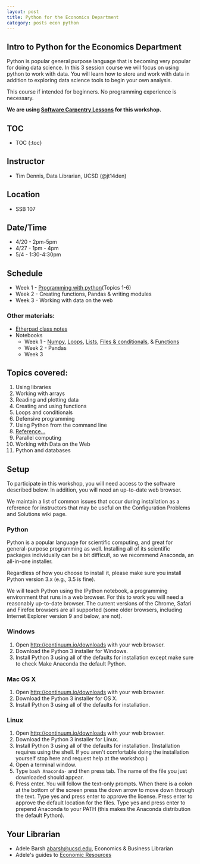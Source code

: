 ```yaml
---
layout: post
title: Python for the Economics Department
category: posts econ python
---
```


## Intro to Python for the Economics Department

Python is popular general purpose language that is becoming very popular for doing data science. In this 3 session course we will focus on using python to work with data. You will learn how to store and work with data in addition to exploring data science tools to begin your own analysis.  

This course if intended for beginners. No programming experience is necessary. 

**We are using [Software Carpentry Lessons](http://software-carpentry.org/lessons/) for this workshop.**

## TOC 
* TOC
{:toc}

## Instructor

* Tim Dennis, Data Librarian, UCSD (@jt14den)

## Location 

* SSB 107

## Date/Time

* 4/20 - 2pm-5pm 
* 4/27 - 1pm - 4pm 
* 5/4 - 1:30-4:30pm

## Schedule

* Week 1 - [Programming with python](http://swcarpentry.github.io/python-novice-inflammation/)(Topics 1-6)
* Week 2 - Creating functions, Pandas & writing modules
* Week 3 - Working with data on the web

### Other materials:
* [Etherpad class notes](http://pad.software-carpentry.org/econ-python)
* Notebooks
  * Week 1 - [Numpy](https://github.com/ucsdlib/python-novice-inflammation/blob/gh-pages/1-intro-to-numpy.ipynb), [Loops](https://github.com/ucsdlib/python-novice-inflammation/blob/gh-pages/loops.ipynb), [Lists](https://github.com/ucsdlib/python-novice-inflammation/blob/gh-pages/lists.ipynb), [Files & conditionals](https://github.com/ucsdlib/python-novice-inflammation/blob/gh-pages/files%20%26%20conditionals.ipynb), & [Functions](https://github.com/ucsdlib/python-novice-inflammation/blob/gh-pages/functions.ipynb)
  * Week 2 - Pandas
  * Week 3 

## Topics covered:

1. Using libraries
1. Working with arrays
1. Reading and plotting data
1. Creating and using functions
1. Loops and conditionals
1. Defensive programming
1. Using Python from the command line
1. [Reference...](http://swcarpentry.github.io//python-novice-inflammation/reference.html)
2. Parallel computing
2. Working with Data on the Web
2. Python and databases

## Setup <a name="setup"></a>

To participate in this workshop, you will need access to the software described below. In addition, you will need an up-to-date web browser.

We maintain a list of common issues that occur during installation as a reference for instructors that may be useful on the Configuration Problems and Solutions wiki page.


### Python

Python is a popular language for scientific computing, and great for general-purpose programming as well. Installing all of its scientific packages individually can be a bit difficult, so we recommend Anaconda, an all-in-one installer.

Regardless of how you choose to install it, please make sure you install Python version 3.x (e.g., 3.5 is fine).

We will teach Python using the IPython notebook, a programming environment that runs in a web browser. For this to work you will need a reasonably up-to-date browser. The current versions of the Chrome, Safari and Firefox browsers are all supported (some older browsers, including Internet Explorer version 9 and below, are not).

### Windows

1. Open <http://continuum.io/downloads> with your web browser.
2. Download the Python 3 installer for Windows.
3. Install Python 3 using all of the defaults for installation except make sure to check Make Anaconda the default Python.

### Mac OS X

1. Open <http://continuum.io/downloads> with your web browser.
2. Download the Python 3 installer for OS X.
3. Install Python 3 using all of the defaults for installation.

### Linux

1. Open <http://continuum.io/downloads> with your web browser.
2. Download the Python 3 installer for Linux.
3. Install Python 3 using all of the defaults for installation. (Installation requires using the shell. If you aren't comfortable doing the installation yourself stop here and request help at the workshop.)
4. Open a terminal window.
5. Type `bash Anaconda-` and then press tab. The name of the file you just downloaded should appear.
6. Press enter. You will follow the text-only prompts. When there is a colon at the bottom of the screen press the down arrow to move down through the text. Type yes and press enter to approve the license. Press enter to approve the default location for the files. Type yes and press enter to prepend Anaconda to your PATH (this makes the Anaconda distribution the default Python).

## Your Librarian

* Adele Barsh <abarsh@ucsd.edu>, Economics & Business Librarian
* Adele's guides to [Economic Resources](http://ucsd.libguides.com/allEconguides)
